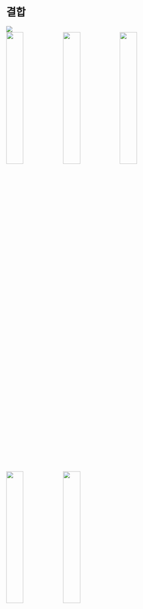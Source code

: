 # 결합
<a href = "https://apps.apple.com/kr/app/%EA%B2%B0%ED%95%A9-combination/id1638713443" target = "_blank"><img src="https://user-images.githubusercontent.com/77449223/183835241-c507f1a4-1f5c-4a99-a3a0-7ff4d82acf32.svg" /></a>
</br>
<img src="https://i.imgur.com/bQ2itWz.png" width=30%><img src="https://i.imgur.com/aFy3q2Q.png" width=30%><img src="https://i.imgur.com/clKl6nR.png" width=30%><img src="https://i.imgur.com/1yy1eeI.png" width=30%><img src="https://i.imgur.com/o8vRSJ4.png" width=30%>
</br>
